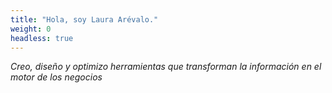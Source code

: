 ```yaml
---
title: "Hola, soy Laura Arévalo."
weight: 0
headless: true
---
```


*Creo, diseño y optimizo herramientas que transforman la información en el motor de los negocios*



